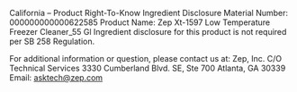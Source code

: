  
 
 
California – Product Right-To-Know Ingredient Disclosure 
Material Number: 000000000000622585 
Product Name: Zep Xt-1597 Low Temperature Freezer Cleaner_55 Gl 
Ingredient disclosure for this product is not required per SB 258 Regulation. 
 
For additional information or question, please contact us at: 
Zep, Inc. 
C/O Technical Services 
3330 Cumberland Blvd. SE, Ste 700 
Atlanta, GA 30339 
Email: asktech@zep.com 
 
 
 
 
